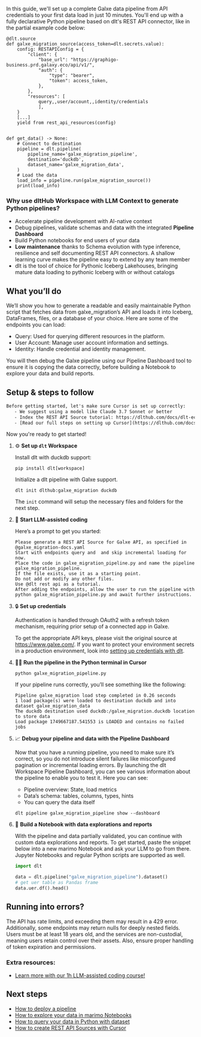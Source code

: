In this guide, we'll set up a complete Galxe data pipeline from API credentials to your first data load in just 10 minutes. You'll end up with a fully declarative Python pipeline based on dlt's REST API connector, like in the partial example code below:

```python-outcome
@dlt.source
def galxe_migration_source(access_token=dlt.secrets.value):
    config: RESTAPIConfig = {
        "client": {
            "base_url": "https://graphigo-business.prd.galaxy.eco/api/v1/",
            "auth": {
                "type": "bearer",
                "token": access_token,
            },
        },
        "resources": [
            query,,user/account,,identity/credentials
            ],
    }
    [...]
    yield from rest_api_resources(config)


def get_data() -> None:
    # Connect to destination
    pipeline = dlt.pipeline(
        pipeline_name='galxe_migration_pipeline',
        destination='duckdb',
        dataset_name='galxe_migration_data', 
    )
    # Load the data
    load_info = pipeline.run(galxe_migration_source())
    print(load_info) 
```

### Why use dltHub Workspace with LLM Context to generate Python pipelines?

- Accelerate pipeline development with AI-native context
- Debug pipelines, validate schemas and data with the integrated **Pipeline Dashboard**
- Build Python notebooks for end users of your data
- **Low maintenance** thanks to Schema evolution with type inference, resilience and self documenting REST API connectors. A shallow learning curve makes the pipeline easy to extend by any team member
- dlt is the tool of choice for Pythonic Iceberg Lakehouses, bringing mature data loading to pythonic Iceberg with or without catalogs

## What you’ll do

We’ll show you how to generate a readable and easily maintainable Python script that fetches data from galxe_migration’s API and loads it into Iceberg, DataFrames, files, or a database of your choice. Here are some of the endpoints you can load:

- Query: Used for querying different resources in the platform.
- User Account: Manage user account information and settings.
- Identity: Handle credential and identity management.

You will then debug the Galxe pipeline using our Pipeline Dashboard tool to ensure it is copying the data correctly, before building a Notebook to explore your data and build reports.

## Setup & steps to follow

```default
Before getting started, let's make sure Cursor is set up correctly:
   - We suggest using a model like Claude 3.7 Sonnet or better
   - Index the REST API Source tutorial: https://dlthub.com/docs/dlt-ecosystem/verified-sources/rest_api/ and add it to context as **@dlt rest api**
   - [Read our full steps on setting up Cursor](https://dlthub.com/docs/dlt-ecosystem/llm-tooling/cursor-restapi#23-configuring-cursor-with-documentation)
```

Now you're ready to get started!

1. ⚙️ **Set up `dlt` Workspace**
    
    Install dlt with duckdb support:
    ```shell
    pip install dlt[workspace]
    ```

    Initialize a dlt pipeline with Galxe support.
    ```shell
    dlt init dlthub:galxe_migration duckdb
    ```

    The `init` command will setup the necessary files and folders for the next step.
    
2. 🤠 **Start LLM-assisted coding**
    
    Here’s a prompt to get you started:
    
    ```prompt
    Please generate a REST API Source for Galxe API, as specified in @galxe_migration-docs.yaml 
    Start with endpoints query and  and skip incremental loading for now. 
    Place the code in galxe_migration_pipeline.py and name the pipeline galxe_migration_pipeline. 
    If the file exists, use it as a starting point. 
    Do not add or modify any other files. 
    Use @dlt rest api as a tutorial. 
    After adding the endpoints, allow the user to run the pipeline with python galxe_migration_pipeline.py and await further instructions.
    ```

    
3. 🔒 **Set up credentials** 
    
    Authentication is handled through OAuth2 with a refresh token mechanism, requiring prior setup of a connected app in Galxe.
    
    To get the appropriate API keys, please visit the original source at https://www.galxe.com/.
    If you want to protect your environment secrets in a production environment, look into [setting up credentials with dlt](https://dlthub.com/docs/walkthroughs/add_credentials).
    
4. 🏃‍♀️ **Run the pipeline in the Python terminal in Cursor**
    
    ```shell
    python galxe_migration_pipeline.py
    ```
    
    If your pipeline runs correctly, you’ll see something like the following:
    
    ```shell
    Pipeline galxe_migration load step completed in 0.26 seconds
    1 load package(s) were loaded to destination duckdb and into dataset galxe_migration_data
    The duckdb destination used duckdb:/galxe_migration.duckdb location to store data
    Load package 1749667187.541553 is LOADED and contains no failed jobs
    ```
    
5. 📈 **Debug your pipeline and data with the Pipeline Dashboard**

    Now that you have a running pipeline, you need to make sure it’s correct, so you do not introduce silent failures like misconfigured pagination or incremental loading errors. By launching the dlt Workspace Pipeline Dashboard, you can see various information about the pipeline to enable you to test it. Here you can see:
    - Pipeline overview: State, load metrics
    - Data’s schema: tables, columns, types, hints
    - You can query the data itself
    
    ```shell
    dlt pipeline galxe_migration_pipeline show --dashboard
    ```
    
6. 🐍 **Build a Notebook with data explorations and reports**

    With the pipeline and data partially validated, you can continue with custom data explorations and reports. To get started, paste the snippet below into a new marimo Notebook and ask your LLM to go from there. Jupyter Notebooks and regular Python scripts are supported as well.

    
    ```python
    import dlt

   data = dlt.pipeline("galxe_migration_pipeline").dataset()
   # get uer table as Pandas frame
   data.uer.df().head()
    ```

## Running into errors?

The API has rate limits, and exceeding them may result in a 429 error. Additionally, some endpoints may return nulls for deeply nested fields. Users must be at least 18 years old, and the services are non-custodial, meaning users retain control over their assets. Also, ensure proper handling of token expiration and permissions.

### Extra resources:

- [Learn more with our 1h LLM-assisted coding course!](https://www.youtube.com/watch?v=GGid70rnJuM)

## Next steps

- [How to deploy a pipeline](https://dlthub.com/docs/walkthroughs/deploy-a-pipeline)
- [How to explore your data in marimo Notebooks](https://dlthub.com/docs/general-usage/dataset-access/marimo)
- [How to query your data in Python with dataset](https://dlthub.com/docs/general-usage/dataset-access/dataset)
- [How to create REST API Sources with Cursor](https://dlthub.com/docs/dlt-ecosystem/llm-tooling/cursor-restapi)
